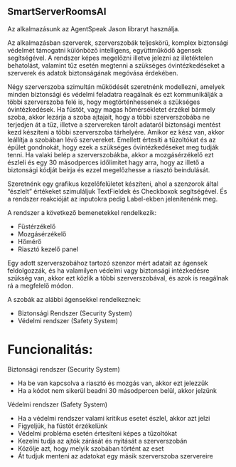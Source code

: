 ## SmartServerRoomsAI 

Az alkalmazásunk az AgentSpeak Jason libraryt használja.

Az alkalmazásban szerverek, szerverszobák teljeskörű, komplex biztonsági védelmét támogatni különböző intelligens, együttműködő ágensek segítségével. A rendszer képes megelőzni illetve jelezni az illetéktelen behatolást, valamint tűz esetén megtenni a szükséges óvintézkedéseket a szerverek és adatok biztonságának megóvása érdekében.

Négy szerverszoba szimultán működését szeretnénk modellezni, amelyek minden biztonsági és védelmi feladatra reagálnak és ezt kommunikálják a többi szerverszoba felé is, hogy megtörténhessenek a szükséges óvintézkedések. 
Ha füstöt, vagy magas hőmérsékletet érzékel bármely szoba, akkor lezárja a szoba ajtajait, hogy a többi szerverszobába ne terjedjen át a tűz, illetve a szervereken tárolt adataról biztonsági mentést kezd készíteni a többi szerverszoba tárhelyére. Amikor ez kész van, akkor leállítja a szobában lévő szervereket.
Emellett értesíti a tűzoltókat és az épület gondnokát, hogy ezek a szükséges óvintézkedéseket meg tudják tenni. 
Ha valaki belép a szerverszobákba, akkor a mozgásérzékelő ezt észleli és egy 30 másodperces időlimitet hagy arra, hogy az illető a biztonsági kódját beírja és ezzel megelőzhesse a riasztó beindulását.

Szeretnénk egy grafikus kezelőfelületet készíteni, ahol a szenzorok által “észlelt” értékeket szimuláljuk TextFieldek és Checkboxok segítségével. És a rendszer reakcióját az inputokra pedig Label-ekben jelenítenénk meg.

A rendszer a következő bemenetekkel rendelkezik:
- Füstérzékelő
- Mozgásérzékelő
- Hőmérő
- Riasztó kezelő panel

Egy adott szerverszobához tartozó szenzor mért adatait az ágensek feldolgozzák, és ha valamilyen védelmi vagy biztonsági intézkedésre szükség van, akkor ezt közlik a többi szerverszobával, és azok is reagálnak rá a megfelelő módon.

A szobák az alábbi ágensekkel rendelkeznek:
- Biztonsági Rendszer (Security System)
- Védelmi rendszer (Safety System)

# Funcionalitás:

Biztonsági rendszer (Security System)
- Ha be van kapcsolva a riasztó és mozgás van, akkor ezt jelezzük
- Ha a kódot nem sikerül beadni 30 másodpercen belül, akkor jelzünk

Védelmi rendszer (Safety System)
- Ha a védelmi rendszer valami kritikus esetet észlel, akkor azt jelzi
- Figyeljük, ha füstöt érzékelünk
- Védelmi probléma esetén értesíteni képes a tűzoltókat
- Kezelni tudja az ajtók zárását és nyitását a szerverszobán
- Közölje azt, hogy melyik szobában történt az eset
- Át tudjuk menteni az adatokat egy másik szerverszoba szervereire

